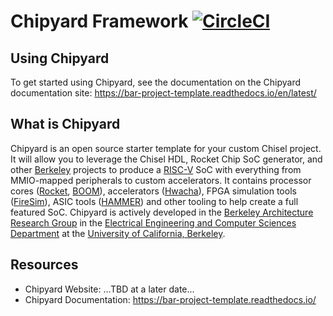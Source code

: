 # Chipyard Framework [![CircleCI](https://circleci.com/gh/ucb-bar/project-template/tree/master.svg?style=svg)](https://circleci.com/gh/ucb-bar/chipyard/tree/master)

## Using Chipyard

To get started using Chipyard, see the documentation on the Chipyard documentation site: https://bar-project-template.readthedocs.io/en/latest/

## What is Chipyard

Chipyard is an open source starter template for your custom Chisel project.
It will allow you to leverage the Chisel HDL, Rocket Chip SoC generator, and other [Berkeley][berkeley] projects to produce a [RISC-V][riscv] SoC with everything from MMIO-mapped peripherals to custom accelerators.
It contains processor cores ([Rocket][rocket-chip], [BOOM][boom]), accelerators ([Hwacha][hwacha]), FPGA simulation tools ([FireSim][firesim]), ASIC tools ([HAMMER][hammer]) and other tooling to help create a full featured SoC.
Chipyard is actively developed in the [Berkeley Architecture Research Group][ucb-bar] in the [Electrical Engineering and Computer Sciences Department][eecs] at the [University of California, Berkeley][berkeley].

## Resources

* Chipyard Website: ...TBD at a later date...
* Chipyard Documentation: https://bar-project-template.readthedocs.io/

[hwacha]:http://hwacha.org
[hammer]:https://github.com/ucb-bar/hammer
[firesim]:https://fires.im
[ucb-bar]: http://bar.eecs.berkeley.edu
[eecs]: https://eecs.berkeley.edu
[berkeley]: https://berkeley.edu
[riscv]: https://riscv.org/
[rocket-chip]: https://github.com/freechipsproject/rocket-chip
[boom]: https://github.com/ucb-bar/riscv-boom
